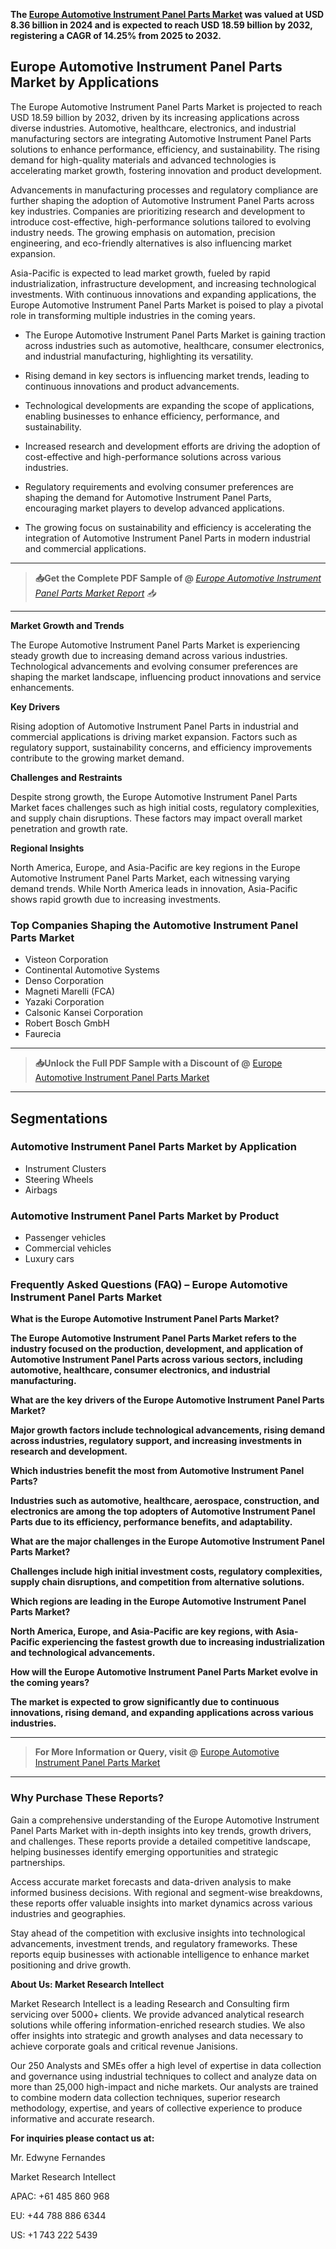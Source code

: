 <p><strong>The <a href="https://www.marketresearchintellect.com/download-sample/?rid=291824&amp;utm_source=Pulse-April-Europe&amp;utm_medium=852">Europe Automotive Instrument Panel Parts Market</a> was valued at USD 8.36 billion in 2024 and is expected to reach USD 18.59 billion by 2032, registering a CAGR of 14.25% from 2025 to 2032.</strong></p><h2>Europe Automotive Instrument Panel Parts Market by Applications&nbsp;</h2><p><p>The Europe Automotive Instrument Panel Parts Market is projected to reach USD 18.59 billion by 2032, driven by its increasing applications across diverse industries. Automotive, healthcare, electronics, and industrial manufacturing sectors are integrating Automotive Instrument Panel Parts solutions to enhance performance, efficiency, and sustainability. The rising demand for high-quality materials and advanced technologies is accelerating market growth, fostering innovation and product development.</p><p>Advancements in manufacturing processes and regulatory compliance are further shaping the adoption of Automotive Instrument Panel Parts across key industries. Companies are prioritizing research and development to introduce cost-effective, high-performance solutions tailored to evolving industry needs. The growing emphasis on automation, precision engineering, and eco-friendly alternatives is also influencing market expansion.</p><p>Asia-Pacific is expected to lead market growth, fueled by rapid industrialization, infrastructure development, and increasing technological investments. With continuous innovations and expanding applications, the Europe Automotive Instrument Panel Parts Market is poised to play a pivotal role in transforming multiple industries in the coming years.</p></p><ul><li><p>The Europe Automotive Instrument Panel Parts Market is gaining traction across industries such as automotive, healthcare, consumer electronics, and industrial manufacturing, highlighting its versatility.</p></li><li><p>Rising demand in key sectors is influencing market trends, leading to continuous innovations and product advancements.</p></li><li><p>Technological developments are expanding the scope of applications, enabling businesses to enhance efficiency, performance, and sustainability.</p></li><li><p>Increased research and development efforts are driving the adoption of cost-effective and high-performance solutions across various industries.</p></li><li><p>Regulatory requirements and evolving consumer preferences are shaping the demand for Automotive Instrument Panel Parts, encouraging market players to develop advanced applications.</p></li><li><p>The growing focus on sustainability and efficiency is accelerating the integration of Automotive Instrument Panel Parts in modern industrial and commercial applications.</p></li></ul><hr /><blockquote><p><strong><span class="font-[700]">📥Get the Complete PDF Sample of @ </span></strong><em><span class="font-[700]"><a href="https://www.marketresearchintellect.com/download-sample/?rid=291824&amp;utm_source=Pulse-April-Europe&amp;utm_medium=852" target="_blank" data-tracking-control-name="article-ssr-frontend-pulse_little-text-block" data-tracking-will-navigate="" data-test-link="">Europe Automotive Instrument Panel Parts Market Report</a>&nbsp;📥</span></em></p></blockquote><hr /><p class="" data-start="77" data-end="360"><strong data-start="77" data-end="105">Market Growth and Trends</strong></p><p class="" data-start="77" data-end="360">The Europe Automotive Instrument Panel Parts Market is experiencing steady growth due to increasing demand across various industries. Technological advancements and evolving consumer preferences are shaping the market landscape, influencing product innovations and service enhancements.</p><p class="" data-start="362" data-end="606"><strong data-start="362" data-end="377">Key Drivers</strong></p><p class="" data-start="362" data-end="606">Rising adoption of Automotive Instrument Panel Parts in industrial and commercial applications is driving market expansion. Factors such as regulatory support, sustainability concerns, and efficiency improvements contribute to the growing market demand.</p><p class="" data-start="608" data-end="849"><strong data-start="608" data-end="637">Challenges and Restraints</strong></p><p class="" data-start="608" data-end="849">Despite strong growth, the Europe Automotive Instrument Panel Parts Market faces challenges such as high initial costs, regulatory complexities, and supply chain disruptions. These factors may impact overall market penetration and growth rate.</p><p class="" data-start="851" data-end="1095"><strong data-start="851" data-end="872">Regional Insights</strong></p><p class="" data-start="851" data-end="1095">North America, Europe, and Asia-Pacific are key regions in the Europe Automotive Instrument Panel Parts Market, each witnessing varying demand trends. While North America leads in innovation, Asia-Pacific shows rapid growth due to increasing investments.</p><p><h3>Top Companies Shaping the Automotive Instrument Panel Parts Market </h3><ul><li>Visteon Corporation</li><li> Continental Automotive Systems</li><li> Denso Corporation</li><li> Magneti Marelli (FCA)</li><li> Yazaki Corporation</li><li> Calsonic Kansei Corporation</li><li> Robert Bosch GmbH</li><li> Faurecia</li></ul></p><hr /><blockquote><p><strong>📥Unlock the Full PDF Sample with a Discount of @</strong> <a href="https://www.marketresearchintellect.com/ask-for-discount/?rid=291824&amp;utm_source=Pulse-April-Europe&amp;utm_medium=852">Europe Automotive Instrument Panel Parts Market</a></p></blockquote><hr /><p><h2>Segmentations</h2><h3>Automotive Instrument Panel Parts Market by Application</h3><ul><li>Instrument Clusters</li><li> Steering Wheels</li><li> Airbags</li></ul><h3>Automotive Instrument Panel Parts Market by Product</h3><ul><li>Passenger vehicles</li><li> Commercial vehicles</li><li> Luxury cars</li></ul></p><h3><strong>Frequently Asked Questions (FAQ) &ndash; Europe Automotive Instrument Panel Parts Market</strong></h3><p><strong>What is the Europe Automotive Instrument Panel Parts Market?</strong></p><p><strong>The Europe Automotive Instrument Panel Parts Market refers to the industry focused on the production, development, and application of Automotive Instrument Panel Parts across various sectors, including automotive, healthcare, consumer electronics, and industrial manufacturing.</strong></p><p><strong>What are the key drivers of the Europe Automotive Instrument Panel Parts Market?</strong></p><p><strong>Major growth factors include technological advancements, rising demand across industries, regulatory support, and increasing investments in research and development.</strong></p><p><strong>Which industries benefit the most from Automotive Instrument Panel Parts?</strong></p><p><strong>Industries such as automotive, healthcare, aerospace, construction, and electronics are among the top adopters of Automotive Instrument Panel Parts due to its efficiency, performance benefits, and adaptability.</strong></p><p><strong>What are the major challenges in the Europe Automotive Instrument Panel Parts Market?</strong></p><p><strong>Challenges include high initial investment costs, regulatory complexities, supply chain disruptions, and competition from alternative solutions.</strong></p><p><strong>Which regions are leading in the Europe Automotive Instrument Panel Parts Market?</strong></p><p><strong>North America, Europe, and Asia-Pacific are key regions, with Asia-Pacific experiencing the fastest growth due to increasing industrialization and technological advancements.</strong></p><p><strong>How will the Europe Automotive Instrument Panel Parts Market evolve in the coming years?</strong></p><p><strong>The market is expected to grow significantly due to continuous innovations, rising demand, and expanding applications across various industries.</strong></p><hr /><blockquote><p><span class="font-[700]"><strong>For More Information or Query, visit&nbsp;@</strong>&nbsp;</span><span class="font-[700]"><a href="https://www.marketresearchintellect.com/product/global-automotive-instrument-panel-parts-market-size-and-forecast/?utm_source=Linkedin&utm_medium=852" target="_blank" data-tracking-control-name="article-ssr-frontend-pulse_little-text-block" data-tracking-will-navigate="" data-test-link="">Europe Automotive Instrument Panel Parts Market</a></span></p></blockquote><hr /><h3><strong data-start="0" data-end="31">Why Purchase These Reports?</strong></h3><p class="" data-start="35" data-end="297">Gain a comprehensive understanding of the Europe Automotive Instrument Panel Parts Market with in-depth insights into key trends, growth drivers, and challenges. These reports provide a detailed competitive landscape, helping businesses identify emerging opportunities and strategic partnerships.</p><p class="" data-start="299" data-end="540">Access accurate market forecasts and data-driven analysis to make informed business decisions. With regional and segment-wise breakdowns, these reports offer valuable insights into market dynamics across various industries and geographies.</p><p class="" data-start="542" data-end="784">Stay ahead of the competition with exclusive insights into technological advancements, investment trends, and regulatory frameworks. These reports equip businesses with actionable intelligence to enhance market positioning and drive growth.</p><p><strong><span class="font-[700]">About Us: Market Research Intellect</span></strong></p><p><span class="">Market Research Intellect is a leading Research and Consulting firm servicing over 5000+ clients. We provide advanced analytical research solutions while offering information-enriched research studies.&nbsp;</span>We also offer insights into strategic and growth analyses and data necessary to achieve corporate goals and critical revenue Janisions.</p><p><span class="">Our 250 Analysts and SMEs offer a high level of expertise in data collection and governance using industrial techniques to collect and analyze data on more than 25,000 high-impact and niche markets. Our analysts are trained to combine modern data collection techniques, superior research methodology, expertise, and years of collective experience to produce informative and accurate research.</span></p><p><strong>For inquiries please contact us at:</strong></p><p>Mr. Edwyne Fernandes</p><p>Market Research Intellect</p><p>APAC: +61 485 860 968</p><p>EU: +44 788 886 6344</p><p>US: +1 743 222 5439</p>